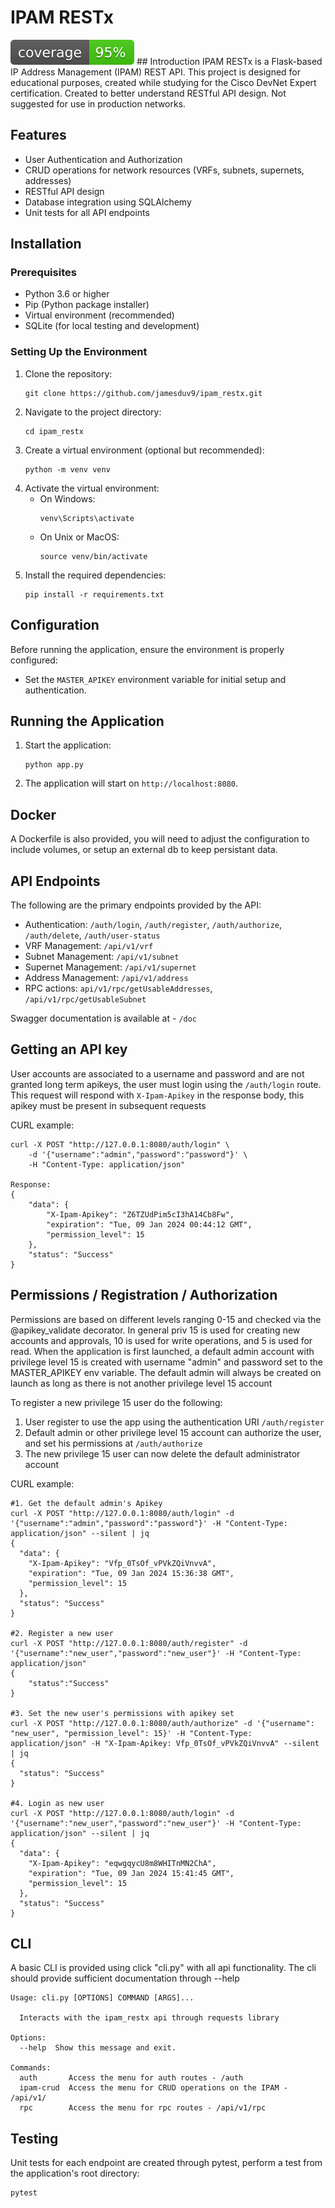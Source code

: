 # IPAM RESTx
<img src="./coverage.svg">
## Introduction
IPAM RESTx is a Flask-based IP Address Management (IPAM) REST API. This project is designed for educational purposes, created while studying for the Cisco DevNet Expert certification. Created to better understand RESTful API design. Not suggested for use in production networks.

## Features
- User Authentication and Authorization
- CRUD operations for network resources (VRFs, subnets, supernets, addresses)
- RESTful API design
- Database integration using SQLAlchemy
- Unit tests for all API endpoints

## Installation

### Prerequisites
- Python 3.6 or higher
- Pip (Python package installer)
- Virtual environment (recommended)
- SQLite (for local testing and development)

### Setting Up the Environment
1. Clone the repository:
   ```
   git clone https://github.com/jamesduv9/ipam_restx.git
   ```
2. Navigate to the project directory:
   ```
   cd ipam_restx
   ```
3. Create a virtual environment (optional but recommended):
   ```
   python -m venv venv
   ```
4. Activate the virtual environment:
   - On Windows:
     ```
     venv\Scripts\activate
     ```
   - On Unix or MacOS:
     ```
     source venv/bin/activate
     ```
5. Install the required dependencies:
   ```
   pip install -r requirements.txt
   ```

## Configuration
Before running the application, ensure the environment is properly configured:
- Set the `MASTER_APIKEY` environment variable for initial setup and authentication.

## Running the Application
1. Start the application:
   ```
   python app.py
   ```
2. The application will start on `http://localhost:8080`.

## Docker
A Dockerfile is also provided, you will need to adjust the configuration to include volumes, or setup an external db to keep persistant data.

## API Endpoints
The following are the primary endpoints provided by the API:
- Authentication: `/auth/login`, `/auth/register`, `/auth/authorize`, `/auth/delete`, `/auth/user-status`
- VRF Management: `/api/v1/vrf`
- Subnet Management: `/api/v1/subnet`
- Supernet Management: `/api/v1/supernet`
- Address Management: `/api/v1/address`
- RPC actions: `api/v1/rpc/getUsableAddresses`, `/api/v1/rpc/getUsableSubnet`

Swagger documentation is available at - `/doc`

## Getting an API key
User accounts are associated to a username and password and are not granted long term apikeys, the user must login using the `/auth/login` route. This request will respond with `X-Ipam-Apikey` in the response body, this apikey must be present in subsequent requests

CURL example:
```
curl -X POST "http://127.0.0.1:8080/auth/login" \ 
    -d '{"username":"admin","password":"password"}' \
    -H "Content-Type: application/json"

Response:
{
    "data": {
        "X-Ipam-Apikey": "Z6TZUdPim5cI3hA14Cb8Fw",
        "expiration": "Tue, 09 Jan 2024 00:44:12 GMT",
        "permission_level": 15
    },
    "status": "Success"
}
```

## Permissions / Registration / Authorization
Permissions are based on different levels ranging 0-15 and checked via the @apikey_validate decorator. In general priv 15 is used for creating new accounts and approvals, 10 is used for write operations, and 5 is used for read. When the application is first launched, a default admin account with privilege level 15 is created with username "admin" and password set to the MASTER_APIKEY env variable. The default admin will always be created on launch as long as there is not another privilege level 15 account

To register a new privilege 15 user do the following:
1. User register to use the app using the authentication URI `/auth/register`
2. Default admin or other privilege level 15 account can authorize the user, and set his permissions at `/auth/authorize`
3. The new privilege 15 user can now delete the default administrator account

CURL example:
```
#1. Get the default admin's Apikey
curl -X POST "http://127.0.0.1:8080/auth/login" -d '{"username":"admin","password":"password"}' -H "Content-Type: application/json" --silent | jq
{
  "data": {
    "X-Ipam-Apikey": "Vfp_0TsOf_vPVkZQiVnvvA",
    "expiration": "Tue, 09 Jan 2024 15:36:38 GMT",
    "permission_level": 15
  },
  "status": "Success"
}

#2. Register a new user
curl -X POST "http://127.0.0.1:8080/auth/register" -d '{"username":"new_user","password":"new_user"}' -H "Content-Type: application/json"
{
    "status":"Success"
}

#3. Set the new user's permissions with apikey set
curl -X POST "http://127.0.0.1:8080/auth/authorize" -d '{"username": "new_user", "permission_level": 15}' -H "Content-Type: application/json" -H "X-Ipam-Apikey: Vfp_0TsOf_vPVkZQiVnvvA" --silent | jq
{
  "status": "Success"
}

#4. Login as new user
curl -X POST "http://127.0.0.1:8080/auth/login" -d '{"username":"new_user","password":"new_user"}' -H "Content-Type: application/json" --silent | jq
{
  "data": {
    "X-Ipam-Apikey": "eqwgqycU8m8WHITnMN2ChA",
    "expiration": "Tue, 09 Jan 2024 15:41:45 GMT",
    "permission_level": 15
  },
  "status": "Success"
}
```

## CLI
A basic CLI is provided using click "cli.py" with all api functionality. The cli should provide sufficient documentation through --help

```
Usage: cli.py [OPTIONS] COMMAND [ARGS]...

  Interacts with the ipam_restx api through requests library

Options:
  --help  Show this message and exit.

Commands:
  auth       Access the menu for auth routes - /auth
  ipam-crud  Access the menu for CRUD operations on the IPAM - /api/v1/
  rpc        Access the menu for rpc routes - /api/v1/rpc
```

## Testing
Unit tests for each endpoint are created through pytest, perform a test from the application's root directory:
```
pytest
```


